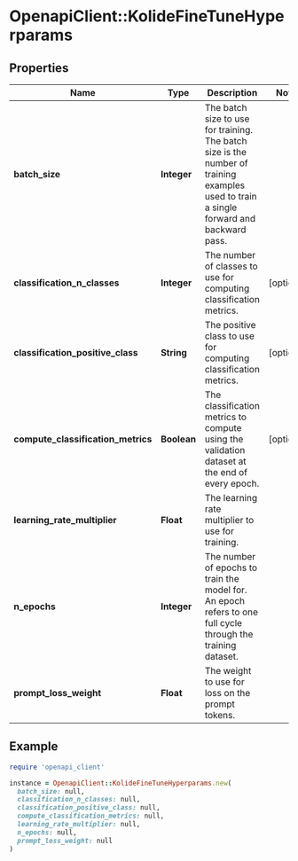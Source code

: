 # OpenapiClient::KolideFineTuneHyperparams

## Properties

| Name | Type | Description | Notes |
| ---- | ---- | ----------- | ----- |
| **batch_size** | **Integer** | The batch size to use for training. The batch size is the number of training examples used to train a single forward and backward pass.  |  |
| **classification_n_classes** | **Integer** | The number of classes to use for computing classification metrics.  | [optional] |
| **classification_positive_class** | **String** | The positive class to use for computing classification metrics.  | [optional] |
| **compute_classification_metrics** | **Boolean** | The classification metrics to compute using the validation dataset at the end of every epoch.  | [optional] |
| **learning_rate_multiplier** | **Float** | The learning rate multiplier to use for training.  |  |
| **n_epochs** | **Integer** | The number of epochs to train the model for. An epoch refers to one full cycle through the training dataset.  |  |
| **prompt_loss_weight** | **Float** | The weight to use for loss on the prompt tokens.  |  |

## Example

```ruby
require 'openapi_client'

instance = OpenapiClient::KolideFineTuneHyperparams.new(
  batch_size: null,
  classification_n_classes: null,
  classification_positive_class: null,
  compute_classification_metrics: null,
  learning_rate_multiplier: null,
  n_epochs: null,
  prompt_loss_weight: null
)
```


